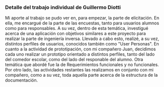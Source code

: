### Detalle del trabajo individual de Guillermo Diotti

Mi aporte al trabajo se pudo ver en, para empezar, la parte de elicitación. En ella, me encargué de la parte de las encuestas, tanto para usuarios alumnos como para responsables. A su vez, dentro de esta temática, investigué acerca de una aplicación con objetivos similares a este proyecto para realizar la parte de ingeniería inversa. Llevado a cabo esto, realizé, a su vez, distintos perfiles de usuarios, conocidos también como "User Personas". En cuanto a la actividad de prototipación, con mi compañero Juan, decidimos cada uno realizar un prototipo orientado a distintos perfiles, tanto del lado del comedor escolar, como del lado del responable del alumno. Otra temática que abordé fue la de Requerimientos funcionales y no funcionales. 
Por otro lado, las actividades restantes las realizamos en conjunto con mi compañero, como a su vez, toda aquella parte acerca de la estructura de la documentación.
